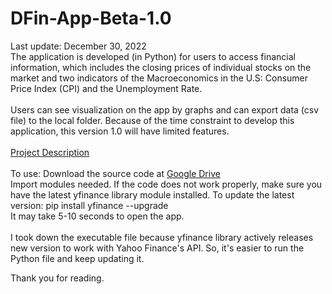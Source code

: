 # DFin-App-Beta-1.0
Last update: December 30, 2022 <br />
The application is developed (in Python) for users to access financial information, which includes the closing prices of individual stocks on the market and two indicators of the Macroeconomics in the U.S: Consumer Price Index (CPI) and the Unemployment Rate. <br /> <br />
Users can see visualization on the app by graphs and can export data (csv file) to the local folder. Because of the time constraint to develop this application, this version 1.0 will have limited features. <br /> <br />
[Project Description](https://drive.google.com/file/d/18r86FgpYEx1TauRBwVlr_s1-8HV70h74/view)<br /><br />
To use: Download the source code at [Google Drive](https://drive.google.com/file/d/1e_72vYTBIinM9C8_EwP-D5pAQl3950Do/view) <br />
Import modules needed. If the code does not work properly, make sure you have the latest yfinance library module installed. To update the latest version: pip install yfinance --upgrade <br />
It may take 5-10 seconds to open the app. <br /><br />
I took down the executable file because yfinance library actively releases new version to work with Yahoo Finance's API. So, it's easier to run the Python file and keep updating it. <br />

Thank you for reading.
